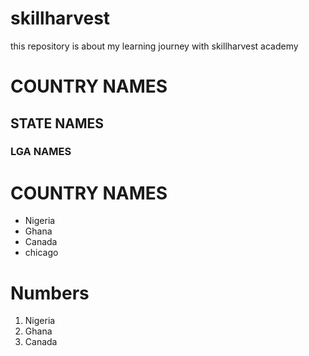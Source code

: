 # skillharvest
this repository is about my learning journey with skillharvest academy

# COUNTRY NAMES
## STATE NAMES
### LGA NAMES


# COUNTRY NAMES
- Nigeria
- Ghana
- Canada
- chicago

# Numbers
1. Nigeria
2. Ghana
3. Canada

